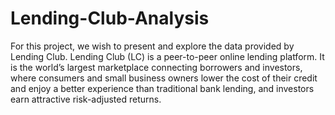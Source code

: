 # Lending-Club-Analysis
For this project, we wish to present and explore the data provided by Lending Club. Lending Club (LC) is a peer-to-peer online lending platform. It is the world’s largest marketplace connecting borrowers and investors, where consumers and small business owners lower the cost of their credit and enjoy a better experience than traditional bank lending, and investors earn attractive risk-adjusted returns.

